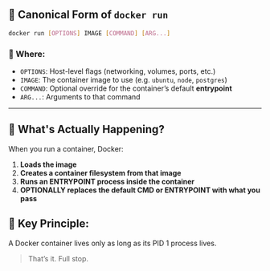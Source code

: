 ## 🧠 Canonical Form of `docker run`

```bash
docker run [OPTIONS] IMAGE [COMMAND] [ARG...]
```

### 🔹 Where:

- `OPTIONS`: Host-level flags (networking, volumes, ports, etc.)
- `IMAGE`: The container image to use (e.g. `ubuntu`, `node`, `postgres`)
- `COMMAND`: Optional override for the container’s default **entrypoint**
- `ARG...`: Arguments to that command

---

## 🧠 What's Actually Happening?

When you run a container, Docker:

1. **Loads the image**
2. **Creates a container filesystem from that image**
3. **Runs an ENTRYPOINT process inside the container**
4. **OPTIONALLY replaces the default CMD or ENTRYPOINT with what you pass**

## 🧠 Key Principle:
A Docker container lives only as long as its PID 1 process lives.

> That’s it. Full stop.
